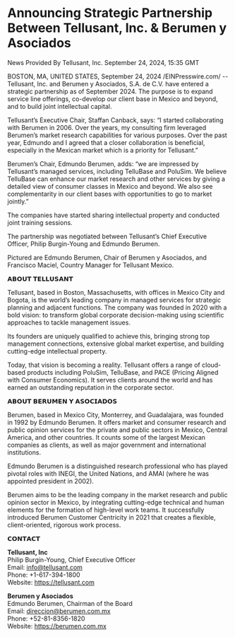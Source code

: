 # Announcing Strategic Partnership Between Tellusant, Inc. & Berumen y Asociados  

News Provided By Tellusant, Inc. September 24, 2024, 15:35 GMT  

BOSTON, MA, UNITED STATES, September 24, 2024 /EINPresswire.com/ -- Tellusant, Inc. and Berumen y Asociados, S.A. de C.V. have entered a strategic partnership as of September 2024. The purpose is to expand service line offerings, co-develop our client base in Mexico and beyond, and to build joint intellectual capital.  

Tellusant’s Executive Chair, Staffan Canback, says: “I started collaborating with Berumen in 2006. Over the years, my consulting firm leveraged Berumen’s market research capabilities for various purposes. Over the past year, Edmundo and I agreed that a closer collaboration is beneficial, especially in the Mexican market which is a priority for Tellusant.”  

Berumen’s Chair, Edmundo Berumen, adds: “we are impressed by Tellusant’s managed services, including TelluBase and PoluSim. We believe TelluBase can enhance our market research and other services by giving a detailed view of consumer classes in Mexico and beyond. We also see complementarity in our client bases with opportunities to go to market jointly.”  

The companies have started sharing intellectual property and conducted joint training sessions.  

The partnership was negotiated between Tellusant’s Chief Executive Officer, Philip Burgin-Young and Edmundo Berumen.  

Pictured are Edmundo Berumen, Chair of Berumen y Asociados, and Francisco Maciel, Country Manager for Tellusant Mexico.  

𝗔𝗕𝗢𝗨𝗧 𝗧𝗘𝗟𝗟𝗨𝗦𝗔𝗡𝗧  

Tellusant, based in Boston, Massachusetts, with offices in Mexico City and Bogota, is the world’s leading company in managed services for strategic planning and adjacent functions. The company was founded in 2020 with a bold vision: to transform global corporate decision-making using scientific approaches to tackle management issues.  

Its founders are uniquely qualified to achieve this, bringing strong top management connections, extensive global market expertise, and building cutting-edge intellectual property.  

Today, that vision is becoming a reality. Tellusant offers a range of cloud-based products including PoluSim, TelluBase, and PACE (Pricing Aligned with Consumer Economics). It serves clients around the world and has earned an outstanding reputation in the corporate sector.  

𝗔𝗕𝗢𝗨𝗧 𝗕𝗘𝗥𝗨𝗠𝗘𝗡 𝗬 𝗔𝗦𝗢𝗖𝗜𝗔𝗗𝗢𝗦  

Berumen, based in Mexico City, Monterrey, and Guadalajara, was founded in 1992 by Edmundo Berumen. It offers market and consumer research and public opinion services for the private and public sectors in Mexico, Central America, and other countries. It counts some of the largest Mexican companies as clients, as well as major government and international institutions.  

Edmundo Berumen is a distinguished research professional who has played pivotal roles with INEGI, the United Nations, and AMAI (where he was appointed president in 2002).  

Berumen aims to be the leading company in the market research and public opinion sector in Mexico, by integrating cutting-edge technical and human elements for the formation of high-level work teams. It successfully introduced Berumen Customer Centricity in 2021 that creates a flexible, client-oriented, rigorous work process.  

𝗖𝗢𝗡𝗧𝗔𝗖𝗧  

**Tellusant, Inc**  
Philip Burgin-Young, Chief Executive Officer  
Email: info@tellusant.com  
Phone: +1-617-394-1800  
Website: https://tellusant.com  

**Berumen y Asociados**  
Edmundo Berumen, Chairman of the Board  
Email: direccion@berumen.com.mx  
Phone: +52-81-8356-1820  
Website: https://berumen.com.mx  
